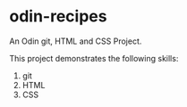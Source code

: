 # odin-recipes
An Odin git, HTML and CSS Project.

This project demonstrates the following skills:
1.  git
2.  HTML
3.  CSS
